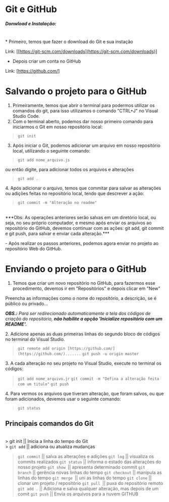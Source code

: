 # **Git e GitHub**

##### Donwload e Instalação:
<br>
* Primeiro, temos que fazer o download do Git e sua instação

<span class="highlight" style="background-color:inherit"><span class="colour" style="color:var(--vscode-markdown-wysList)">Link: [[https://git-scm.com/downloads](https://git-scm.com/downloads)]</span></span>

* Depois criar um conta no GitHub

Link: [https://github.com/]
<br>
# Salvando o projeto para o GitHub

1. Primeiramente, temos que abrir o terminal para podermos utilizar os comandos do git, para isso utilizamos o comando "CTRL+J" no Visual Studio Code.
2. Com o terminal aberto, podemos dar nosso primeiro comando para iniciarmos o Git em nosso repositório local:

> `git init`

3. Após iniciar o Git, podemos adicionar um arquivo em nosso repositório local, utilizando o seguinte comando:

> `git add nome_arquivo.js`

ou então digite, para adicionar todos os arquivos e alterações

> `git add .`

4\. Após adicionar o arquivo\, temos que commitar para salvar as alterações ou adições feitas no repositório local\, tendo que descrever a ação:

> `git commit -m "Alteração no readme"`

<br>
***Obs: As operações anteriores serão salvas em um diretório local, ou seja, no seu próprio computador, e mesmo após enviar os arquivos ao repositório do GitHub, devemos continuar com as ações: git add, git commit e git push, para salvar e enviar cada alteração.***

\- Após realizar os passos anteriores\, podemos agora enviar no projeto ao repositório Web do GitHub\.

# Enviando o projeto para o GitHub

1. Temos que criar um novo repositório no GitHub, para fazermos esse procedimento, devemos ir em "Repositórios" e depois clicar em "New"

Preencha as informações como o nome do repositório, a descrição, se é público ou privado...

***OBS.:** Para ser redirecionado automaticamente a tela dos códigos de criação do repositório, **não habilite a opção 'Inicialize repositório com um README'.***

2. Adicione apenas as duas primeiras linhas do segundo bloco de códigos no terminal do Visual Studio.

> `git remote add origin [https://github.com/](https://github.com/).......`
> `git push -u origin master`

3. A cada alteração no seu projeto no Visual Studio, execute no terminal os códigos:

> `git add nome_arquivo.jr`
> `git commit -m "Defina a alteração feita com um titulo"`
> `git push`

4\. Para vermos os arquivos que tiveram alteração\, que foram salvos\, ou que foram adicionados\, devemos usar o seguinte comando:

> `git status`

## Principais comandos do Git
<br>\> git init \|\| Inicia a linha do tempo do Git
<br>> `git add` \|\| adiciona ou atualiza mudanças
> `git commit` \|\| salva as alterações e adições
> `git log` \|\| visualiza os commits realizados
> `git status` \|\| informa o estado das alterações do nosso projeto
> `git show `\|\| apresenta determinado commit
> `git branch` \|\| gerência novas linhas do tempo
> `git checkout` \|\| manipula as linhas do tempo
> `git merge `\|\| uni as linhas do tempo
> `git clone` \|\| clonar um projeto / repositório
> `git pull `\|\| puxa do repositório remoto
> `git add .` \|\| Adiciona e salva qualquer alteração\, mas depois de um comit
> `git push` \|\| Envia os arquivos para a nuvem GITHUB